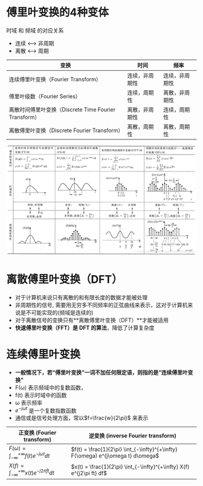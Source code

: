 # 傅里叶变换的4种变体
时域 和 频域 的对应关系
- 连续 <--> 非周期
- 离散 <--> 周期

| 变换 | 时间 | 频率 | 
| -- | -- | -- | 
| 连续傅里叶变换（Fourier Transform） | 连续，非周期性 | 连续，非周期性 | 
| 傅里叶级数（Fourier Series） | 连续，周期性 | 离散，非周期性 | 
| 离散时间傅里叶变换（Discrete Time Fourier Transform） | 离散，非周期性 | 连续，周期性 | 
| 离散傅里叶变换（Discrete Fourier Transform） | 离散，周期性 | 离散，周期性 | 

![](../../photo/Pasted%20image%2020240927100851.png)

# 离散傅里叶变换（DFT）
- 对于计算机来说只有离散的和有限长度的数据才能被处理
- 非周期性的信号, 需要用无穷多不同频率的正弦曲线来表示，这对于计算机来说是不可能实现的(频域是连续的)
- 对于离散信号的变换只有**离散傅里叶变换（DFT）**才能被适用
- **快速傅里叶变换（FFT）是 DFT 的算法**，降低了计算复杂度

# 连续傅里叶变换
- **一般情况下，若“傅里叶变换”一词不加任何限定语，则指的是“连续傅里叶变换”**
- F(ω) 表示频域中的复数函数，
- f(t) 表示时域中的函数
- ω 表示频率
- $e^{−jωt}$ 是一个复数指数函数
- 通信或是信号处理方面，常以$f=\frac{w}{2\pi}$ 来表示

| 正变换 (Fourier transform) | 逆变换 (inverse Fourier transform) |
|-- |-- |
|$F(\omega) = \int_{-\infty}^{+\infty} f(t) e^{-j\omega t} dt$| $f(t) = \frac{1}{2\pi} \int_{-\infty}^{+\infty} F(\omega) e^{j\omega t} d\omega$ |
|$X(f) = \int_{-\infty}^{+\infty} x(t) e^{-j2\pi f t} dt$| $x(t) = \frac{1}{2\pi} \int_{-\infty}^{+\infty} X(f) e^{j2\pi ft} df$ |
